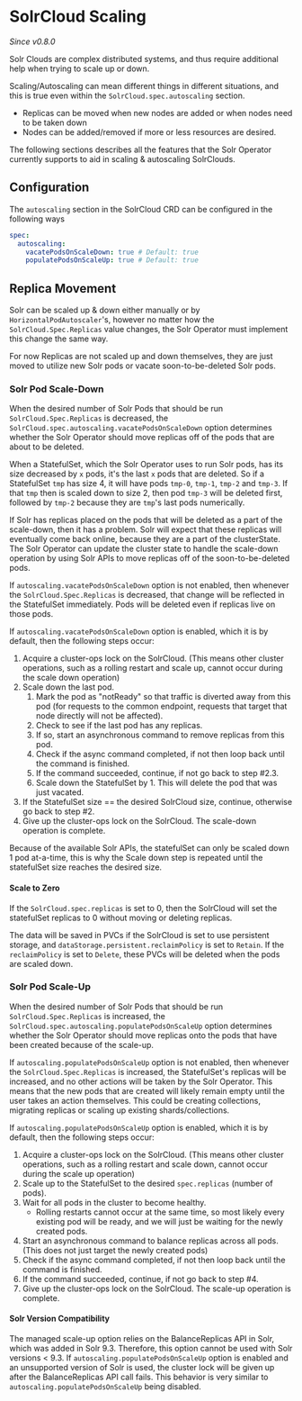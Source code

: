 <!--
    Licensed to the Apache Software Foundation (ASF) under one or more
    contributor license agreements.  See the NOTICE file distributed with
    this work for additional information regarding copyright ownership.
    The ASF licenses this file to You under the Apache License, Version 2.0
    the "License"); you may not use this file except in compliance with
    the License.  You may obtain a copy of the License at

        http://www.apache.org/licenses/LICENSE-2.0

    Unless required by applicable law or agreed to in writing, software
    distributed under the License is distributed on an "AS IS" BASIS,
    WITHOUT WARRANTIES OR CONDITIONS OF ANY KIND, either express or implied.
    See the License for the specific language governing permissions and
    limitations under the License.
 -->

# SolrCloud Scaling
_Since v0.8.0_

Solr Clouds are complex distributed systems, and thus require additional help when trying to scale up or down.

Scaling/Autoscaling can mean different things in different situations, and this is true even within the `SolrCloud.spec.autoscaling` section.
- Replicas can be moved when new nodes are added or when nodes need to be taken down
- Nodes can be added/removed if more or less resources are desired.

The following sections describes all the features that the Solr Operator currently supports to aid in scaling & autoscaling SolrClouds.

## Configuration

The `autoscaling` section in the SolrCloud CRD can be configured in the following ways

```yaml
spec:
  autoscaling:
    vacatePodsOnScaleDown: true # Default: true
    populatePodsOnScaleUp: true # Default: true
```

## Replica Movement

Solr can be scaled up & down either manually or by `HorizontalPodAutoscaler`'s, however no matter how the `SolrCloud.Spec.Replicas` value
changes, the Solr Operator must implement this change the same way.

For now Replicas are not scaled up and down themselves, they are just moved to utilize new Solr pods or vacate soon-to-be-deleted Solr pods.

### Solr Pod Scale-Down

When the desired number of Solr Pods that should be run `SolrCloud.Spec.Replicas` is decreased,
the `SolrCloud.spec.autoscaling.vacatePodsOnScaleDown` option determines whether the Solr Operator should move replicas
off of the pods that are about to be deleted.

When a StatefulSet, which the Solr Operator uses to run Solr pods, has its size decreased by `x` pods, it's the last
`x` pods that are deleted. So if a StatefulSet `tmp` has size 4, it will have pods `tmp-0`, `tmp-1`, `tmp-2` and `tmp-3`.
If that `tmp` then is scaled down to size 2, then pod `tmp-3` will be deleted first, followed by `tmp-2` because they are `tmp`'s last pods numerically.

If Solr has replicas placed on the pods that will be deleted as a part of the scale-down, then it has a problem.
Solr will expect that these replicas will eventually come back online, because they are a part of the clusterState.
The Solr Operator can update the cluster state to handle the scale-down operation by using Solr APIs
to move replicas off of the soon-to-be-deleted pods.

If `autoscaling.vacatePodsOnScaleDown` option is not enabled, then whenever the `SolrCloud.Spec.Replicas` is decreased,
that change will be reflected in the StatefulSet immediately.
Pods will be deleted even if replicas live on those pods.

If `autoscaling.vacatePodsOnScaleDown` option is enabled, which it is by default, then the following steps occur:
1. Acquire a cluster-ops lock on the SolrCloud. (This means other cluster operations, such as a rolling restart and scale up, cannot occur during the scale down operation)
1. Scale down the last pod.
   1. Mark the pod as "notReady" so that traffic is diverted away from this pod (for requests to the common endpoint, requests that target that node directly will not be affected).
   1. Check to see if the last pod has any replicas.
   1. If so, start an asynchronous command to remove replicas from this pod.
   1. Check if the async command completed, if not then loop back until the command is finished.
   1. If the command succeeded, continue, if not go back to step #2.3.
   1. Scale down the StatefulSet by 1. This will delete the pod that was just vacated.
1. If the StatefulSet size == the desired SolrCloud size, continue, otherwise go back to step #2.
1. Give up the cluster-ops lock on the SolrCloud. The scale-down operation is complete.

Because of the available Solr APIs, the statefulSet can only be scaled down 1 pod at-a-time,
this is why the Scale down step is repeated until the statefulSet size reaches the desired size.

#### Scale to Zero

If the `SolrCloud.spec.replicas` is set to 0, then the SolrCloud will set the statefulSet replicas to 0 without moving or deleting replicas.

The data will be saved in PVCs if the SolrCloud is set to use persistent storage, and `dataStorage.persistent.reclaimPolicy` is set to `Retain`.
If the `reclaimPolicy` is set to `Delete`, these PVCs will be deleted when the pods are scaled down.

### Solr Pod Scale-Up

When the desired number of Solr Pods that should be run `SolrCloud.Spec.Replicas` is increased,
the `SolrCloud.spec.autoscaling.populatePodsOnScaleUp` option determines whether the Solr Operator should move replicas
onto the pods that have been created because of the scale-up.

If `autoscaling.populatePodsOnScaleUp` option is not enabled, then whenever the `SolrCloud.Spec.Replicas` is increased,
the StatefulSet's replicas will be increased, and no other actions will be taken by the Solr Operator.
This means that the new pods that are created will likely remain empty until the user takes an action themselves.
This could be creating collections, migrating replicas or scaling up existing shards/collections.

If `autoscaling.populatePodsOnScaleUp` option is enabled, which it is by default, then the following steps occur:
1. Acquire a cluster-ops lock on the SolrCloud. (This means other cluster operations, such as a rolling restart and scale down, cannot occur during the scale up operation)
1. Scale up to the StatefulSet to the desired `spec.replicas` (number of pods).
1. Wait for all pods in the cluster to become healthy.
   * Rolling restarts cannot occur at the same time, so most likely every existing pod will be ready, and we will just be waiting for the newly created pods.
1. Start an asynchronous command to balance replicas across all pods. (This does not just target the newly created pods)
1. Check if the async command completed, if not then loop back until the command is finished.
1. If the command succeeded, continue, if not go back to step #4.
1. Give up the cluster-ops lock on the SolrCloud. The scale-up operation is complete.


#### Solr Version Compatibility

The managed scale-up option relies on the BalanceReplicas API in Solr, which was added in Solr 9.3.
Therefore, this option cannot be used with Solr versions < 9.3.
If `autoscaling.populatePodsOnScaleUp` option is enabled and an unsupported version of Solr is used, the cluster lock will
be given up after the BalanceReplicas API call fails.
This behavior is very similar to `autoscaling.populatePodsOnScaleUp` being disabled.
